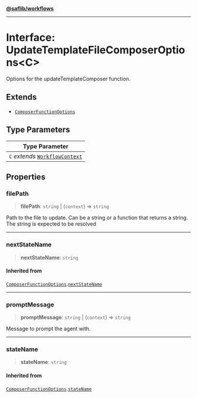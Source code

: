 [**@saflib/workflows**](../index.md)

***

# Interface: UpdateTemplateFileComposerOptions\<C\>

Options for the updateTemplateComposer function.

## Extends

- [`ComposerFunctionOptions`](ComposerFunctionOptions.md)

## Type Parameters

| Type Parameter |
| ------ |
| `C` *extends* [`WorkflowContext`](WorkflowContext.md) |

## Properties

### filePath

> **filePath**: `string` \| (`context`) => `string`

Path to the file to update. Can be a string or a function that returns a string.
The string is expected to be resolved

***

### nextStateName

> **nextStateName**: `string`

#### Inherited from

[`ComposerFunctionOptions`](ComposerFunctionOptions.md).[`nextStateName`](ComposerFunctionOptions.md#nextstatename)

***

### promptMessage

> **promptMessage**: `string` \| (`context`) => `string`

Message to prompt the agent with.

***

### stateName

> **stateName**: `string`

#### Inherited from

[`ComposerFunctionOptions`](ComposerFunctionOptions.md).[`stateName`](ComposerFunctionOptions.md#statename)
